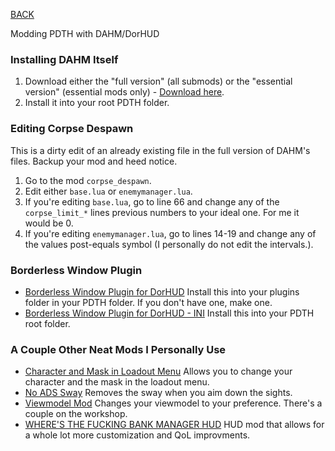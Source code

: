 
[BACK](..)

Modding PDTH with DAHM/DorHUD

### Installing DAHM Itself
1. Download either the "full version" (all submods) or the "essential version" (essential mods only) - [Download here](https://steamcommunity.com/groups/dahm4pd/discussions/3/3810655600549061009/).
2. Install it into your root PDTH folder.

### Editing Corpse Despawn
This is a dirty edit of an already existing file in the full version of DAHM's files. Backup your mod and heed notice.
1. Go to the mod `corpse_despawn`.
2. Edit either `base.lua` or `enemymanager.lua`.
3. If you're editing `base.lua`, go to line 66 and change any of the `corpse_limit_*` lines previous numbers to your ideal one. For me it would be 0.
4. If you're editing `enemymanager.lua`, go to lines 14-19 and change any of the values post-equals symbol (I personally do not edit the intervals.).

### Borderless Window Plugin
- [Borderless Window Plugin for DorHUD](https://steamcommunity.com/app/24240/discussions/0/3765606580163061345/#c3765607014586473776)
Install this into your plugins folder in your PDTH folder. If you don't have one, make one.
- [Borderless Window Plugin for DorHUD - INI](./dl/pdthhook.ini)
Install this into your PDTH root folder.

### A Couple Other Neat Mods I Personally Use
- [Character and Mask in Loadout Menu](https://modworkshop.net/mod/36360)
Allows you to change your character and the mask in the loadout menu.
- [No ADS Sway](https://modworkshop.net/mod/38786)
Removes the sway when you aim down the sights.
- [Viewmodel Mod](https://modworkshop.net/game/pdth/mods?query=viewmodel)
Changes your viewmodel to your preference. There's a couple on the workshop.
- [WHERE'S THE FUCKING BANK MANAGER HUD](https://modworkshop.net/mod/19303)
HUD mod that allows for a whole lot more customization and QoL improvments.